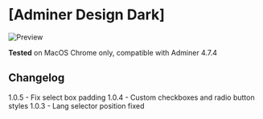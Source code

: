 # [Adminer Design Dark]

![Preview](/preview.png "Preview")

**Tested** on MacOS Chrome only, compatible with Adminer 4.7.4

## Changelog

1.0.5 - Fix select box padding
1.0.4 - Custom checkboxes and radio button styles
1.0.3 - Lang selector position fixed
